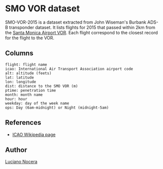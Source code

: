 # SMO VOR dataset

SMO-VOR-2015 is a dataset extracted from John Wiseman's Burbank ADS-B transponder dataset. It lists flights for 2015 that passed within 2km from the [Santa Monica Airport VOR](https://airnav.com/airport/KSMO). Each flight correspond to the closest record for the flight to the VOR.

## Columns

```text
flight: flight name
icao: International Air Transport Association airport code
alt: altitude (feets)
lat: latitude
lon: longitude
dist: distance to the SMO VOR (m)
ptime: penetration time
month: month name
hour: hour
weekday: day of the week name
ops: Day (6am-midnight) or Night (midnight-5am)
```

## References

- [ICAO Wikipedia page](https://en.wikipedia.org/wiki/ICAO_airport_code)

## Author

[Luciano Nocera](mailto:nocera@usc.edu)
